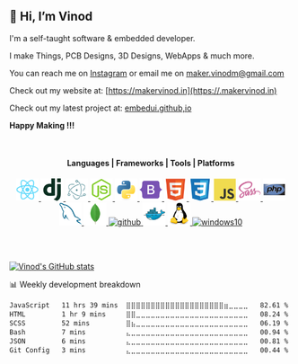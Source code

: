 ## 👋 Hi, I’m Vinod

I'm a self-taught software & embedded developer.  

I make Things, PCB Designs, 3D Designs, WebApps & much more.

You can reach me on [Instagram](instagram.com/maker.vinod) or email me on maker.vinodm@gmail.com

Check out my website at: [https://makervinod.in](https://.makervinod.in)

Check out my latest project at: [embedui.github,io](https://embedui.github.io)


**Happy Making !!!**

<br>

<h4 align="center">Languages | Frameworks | Tools | Platforms</h4>

<p align="center">
  <a href="https://pt-br.reactjs.org/" target="_blank">
		<img 
			src="https://raw.githubusercontent.com/devicons/devicon/master/icons/react/react-original.svg" alt="react" width="40" height="40" />
	</a>
	<a href="https://www.djangoproject.com/" target="_blank">
		<img src="https://raw.githubusercontent.com/devicons/devicon/master/icons/django/django-plain.svg" alt="django" width="40" height="40" />
	</a>
	<a href="https://www.electronjs.org/" target="_blank">
		<img src="https://raw.githubusercontent.com/devicons/devicon/master/icons/electron/electron-original.svg" alt="electron" width="40" height="40" />
	</a>
	<a href="https://nodejs.org/en/" target="_blank">
		<img src="https://raw.githubusercontent.com/devicons/devicon/master/icons/nodejs/nodejs-original.svg" alt="nodejs" width="40" height="40" />
	</a>
	<a href="https://www.python.org/" target="_blank">
 		<img src="https://raw.githubusercontent.com/devicons/devicon/master/icons/python/python-original.svg" alt="python" width="40" height="40" />
	</a>
	<a href="https://getbootstrap.com" target="_blank">
  	<img src="https://raw.githubusercontent.com/devicons/devicon/master/icons/bootstrap/bootstrap-plain.svg" alt="bootstrap" width="40" height="40" />
	</a>
  <a href="https://www.w3.org/html/" target="_blank">
  	<img src="https://raw.githubusercontent.com/devicons/devicon/master/icons/html5/html5-original.svg" alt="html5" width="40" height="40" />
	</a>
	<a href="https://www.w3schools.com/css/" target="_blank">
		<img src="https://raw.githubusercontent.com/devicons/devicon/master/icons/css3/css3-original.svg" alt="css3" width="40" height="40" />
	</a>
  <a href="https://developer.mozilla.org/en-US/docs/Web/JavaScript" target="_blank">
  	<img src="https://raw.githubusercontent.com/devicons/devicon/master/icons/javascript/javascript-original.svg" alt="javascript" width="40" height="40" />
	</a>
 	<a href="https://sass-lang.com/" target="_blank">
  	<img src="https://raw.githubusercontent.com/devicons/devicon/master/icons/sass/sass-original.svg" alt="sass" width="40" height="40" />
	</a>
	<a href="https://www.electronjs.org/" target="_blank">
  	<img src="https://raw.githubusercontent.com/devicons/devicon/master/icons/php/php-original.svg" alt="electron" width="40" height="40" />
	</a>
	<a href="https://www.mysql.com/" target="_blank">
  	<img src="https://raw.githubusercontent.com/devicons/devicon/master/icons/mysql/mysql-original.svg" alt="mysql" width="40" height="40" />
  </a>
  <a href="https://www.mongodb.com/" target="_blank">
  	<img src="https://raw.githubusercontent.com/devicons/devicon/master/icons/mongodb/mongodb-original.svg" alt="mongodb" width="40" height="40" />
  </a>
	<a href="https://github.com/" target="_blank">
		<img src="https://www.vectorlogo.zone/logos/github/github-icon.svg" alt="github" width="40" height="40" />
	</a>
	<a href="https://www.docker.com" target="_blank">
	<img src="https://raw.githubusercontent.com/devicons/devicon/master/icons/docker/docker-original.svg" alt="docker" width="40" height="40" />
	</a>
	<a href="https://www.linux.org/" target="_blank">
		<img src="https://raw.githubusercontent.com/devicons/devicon/master/icons/linux/linux-original.svg" alt="linux" width="40" height="40" />
  </a>
  <a href="https://pt.wikipedia.org/wiki/Microsoft_Windows" target="_blank">
  	<img src="https://upload.wikimedia.org/wikipedia/commons/thumb/5/5f/Windows_logo_-_2012.svg/88px-Windows_logo_-_2012.svg.png" alt="windows10" width="40" height="40" />
  </a>
</p>

<br><br>

[![Vinod's GitHub stats](https://github-readme-stats.vercel.app/api?username=makervinod)](https://github.com/makervinod/github-readme-stats)

<!-- [![Top Langs](https://github-readme-stats.vercel.app/api/top-langs/?username=makervinod)](https://github.com/makervinod/github-readme-stats) -->

📊 Weekly development breakdown
<!--START_SECTION:waka-->

```text
JavaScript   11 hrs 39 mins  ⣿⣿⣿⣿⣿⣿⣿⣿⣿⣿⣿⣿⣿⣿⣿⣿⣿⣿⣿⣿⣶⣀⣀⣀⣀   82.61 %
HTML         1 hr 9 mins     ⣿⣿⣀⣀⣀⣀⣀⣀⣀⣀⣀⣀⣀⣀⣀⣀⣀⣀⣀⣀⣀⣀⣀⣀⣀   08.24 %
SCSS         52 mins         ⣿⣦⣀⣀⣀⣀⣀⣀⣀⣀⣀⣀⣀⣀⣀⣀⣀⣀⣀⣀⣀⣀⣀⣀⣀   06.19 %
Bash         7 mins          ⣄⣀⣀⣀⣀⣀⣀⣀⣀⣀⣀⣀⣀⣀⣀⣀⣀⣀⣀⣀⣀⣀⣀⣀⣀   00.94 %
JSON         6 mins          ⣄⣀⣀⣀⣀⣀⣀⣀⣀⣀⣀⣀⣀⣀⣀⣀⣀⣀⣀⣀⣀⣀⣀⣀⣀   00.81 %
Git Config   3 mins          ⣄⣀⣀⣀⣀⣀⣀⣀⣀⣀⣀⣀⣀⣀⣀⣀⣀⣀⣀⣀⣀⣀⣀⣀⣀   00.44 %
```

<!--END_SECTION:waka-->



<!-- [![Vinod's wakatime stats](https://github-readme-stats.vercel.app/api/wakatime?username=makervinod)](https://github.com/makervinod/github-readme-stats) -->


<!---
makervinod/makervinod is a ✨ special ✨ repository because its `README.md` (this file) appears on your GitHub profile.
You can click the Preview link to take a look at your changes.
--->
